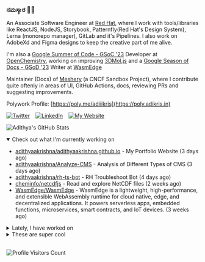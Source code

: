 ### ನಮಸ್ಕಾರ 🙏🏼
  
An Associate Software Engineer at [Red Hat](https://www.redhat.com), where I work with tools/libraries like ReactJS, NodeJS, Storybook, Patternfly(Red Hat's Design System), Lerna (monorepo manager), GitLab and it's Pipelines. I also work on AdobeXd and Figma designs to keep the creative part of me alive.

I'm also a [Google Summer of Code - GSoC '23](https://summerofcode.withgoogle.com/) Developer at [OpenChemistry](https://openchemistry.org), working on improving [3DMol.js](https://github.com/3dmol/3Dmol.js) and a [Google Season of Docs - GSoD '23](https://developers.google.com/season-of-docs) Writer at [WasmEdge](https://github.com/WasmEdge)

Maintainer (Docs) of [Meshery](https://github.com/meshery) (a CNCF Sandbox Project), where I contribute quite oftenly in areas of UI, GitHub Actions, docs, reviewing PRs and suggesting improvements.

Polywork Profile: [https://poly.me/adiiikris](https://poly.adikris.in)

[![Twitter](https://img.shields.io/badge/-@adii_kris-%231DA1F2?style=for-the-badge&logo=twitter&logoColor=ffffff)](https:/twitter.adikris.in) &ensp;
[![LinkedIn](https://img.shields.io/badge/-Adithya%20Krishna-%230A67C3?style=for-the-badge&logo=linkedin&logoColor=ffffff)](https://linkedin.adikris.in/) &ensp;
[![My Website](https://img.shields.io/badge/-My%20Website-%230A67C3?style=for-the-badge)](https://adikris.in/)



![Adithya's GitHub Stats](https://github-readme-stats.vercel.app/api?username=adithyaakrishna&show_icons=true&hide_border=true&title_color=fff&icon_color=79ff97&text_color=9f9f9f&bg_color=151515)


<details open="true">
  <summary>Check out what I'm currently working on</summary>
  
  - [adithyaakrishna/adithyaakrishna.github.io](https://github.com/adithyaakrishna/adithyaakrishna.github.io) - My Portfolio Website (3 days ago)
  - [adithyaakrishna/Analyze-CMS](https://github.com/adithyaakrishna/Analyze-CMS) - Analysis of Different Types of CMS (3 days ago)
  - [adithyaakrishna/rh-ts-bot](https://github.com/adithyaakrishna/rh-ts-bot) - RH Troubleshoot Bot (4 days ago)
  - [cheminfo/netcdfjs](https://github.com/cheminfo/netcdfjs) - Read and explore NetCDF files (2 weeks ago)
  - [WasmEdge/WasmEdge](https://github.com/WasmEdge/WasmEdge) - WasmEdge is a lightweight, high-performance, and extensible WebAssembly runtime for cloud native, edge, and decentralized applications. It powers serverless apps, embedded functions, microservices, smart contracts, and IoT devices. (3 weeks ago)
</details>

<details>
  <summary>Lately, I have worked on</summary>
  
  - [fix: fixed build command in codeql workflow](https://github.com/documenso/documenso/pull/289) on [documenso/documenso](https://github.com/documenso/documenso) (today)
  - [feat: added codeql and dependabot workflows](https://github.com/documenso/documenso/pull/284) on [documenso/documenso](https://github.com/documenso/documenso) (1 day ago)
  - [refactor: Updated JS files to TS](https://github.com/documenso/documenso/pull/282) on [documenso/documenso](https://github.com/documenso/documenso) (3 days ago)
  - [[Feat] - Added Search Feature and Updated Theme](https://github.com/3dmol/3Dmol.js/pull/711) on [3dmol/3Dmol.js](https://github.com/3dmol/3Dmol.js) (1 week ago)
  - [[Feat] - Added New Docs](https://github.com/WasmEdge/docs/pull/145) on [WasmEdge/docs](https://github.com/WasmEdge/docs) (2 weeks ago)
</details>

<details>
  <summary>These are super cool</summary>
  
  - [pomber/stargazer](https://github.com/pomber/stargazer) - Your repo reached a stars milestone? Celebrate with a video of your stargazers! (today)
  - [coollabsio/coolify](https://github.com/coollabsio/coolify) - An open-source &amp; self-hostable Heroku / Netlify alternative. (today)
  - [superfly/docs](https://github.com/superfly/docs) -  (1 day ago)
  - [resendlabs/resend-node](https://github.com/resendlabs/resend-node) - resend&#39;s node.js sdk (1 day ago)
  - [PostHog/posthog](https://github.com/PostHog/posthog) - 🦔 PostHog provides open-source product analytics, session recording, feature flagging and a/b testing that you can self-host.  (1 day ago)
</details>

<br> 

![Profile Visitors Count](https://profile-counter.glitch.me/adithyaakrishna/count.svg)
